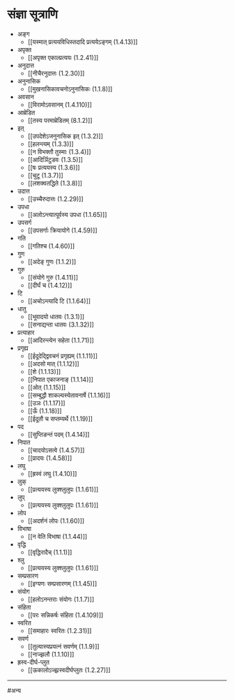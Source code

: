 # संज्ञा सूत्राणि

- अङ्ग
	- [[यस्मात् प्रत्ययविधिस्तदादि प्रत्ययेऽङ्गम् (1.4.13)]]
- अपृक्त
	- [[अपृक्त एकाल्प्रत्ययः (1.2.41)]]
- अनुदात्त
	- [[नीचैरनुदात्तः (1.2.30)]]
- अनुनासिक
	- [[मुखनासिकावचनोऽनुनासिकः (1.1.8)]]
- अवसान
	- [[विरामोऽवसानम् (1.4.110)]]
- आम्रेडित
	- [[तस्य परमाम्रेडितम् (8.1.2)]]
- इत्
	- [[उपदेशेऽजनुनासिक इत् (1.3.2)]]
	- [[हलन्त्यम् (1.3.3)]]
	- [[न विभक्तौ तुस्माः (1.3.4)]]
	- [[आदिर्ञिटुडवः (1.3.5)]]
	- [[षः प्रत्ययस्य (1.3.6)]]
	- [[चुटू (1.3.7)]]
	- [[लशक्वतद्धिते (1.3.8)]]
- उदात्त
	- [[उच्चैरुदात्तः (1.2.29)]]
- उपधा
	- [[अलोऽन्त्यात्पूर्वस्य उपधा (1.1.65)]]
- उपसर्ग
	- [[उपसर्गाः क्रियायोगे (1.4.59)]]
- गति
	- [[गतिश्च (1.4.60)]]
- गुण
	- [[अदेङ् गुणः (1.1.2)]]
- गुरु
	- [[संयोगे गुरु (1.4.11)]]
	- [[दीर्घं च (1.4.12)]]
- टि
	- [[अचोऽन्त्यादि टि (1.1.64)]]
- धातु
	- [[भूवादयो धातवः (1.3.1)]]
	- [[सनाद्यन्ता धातवः (3.1.32)]]
- प्रत्याहार
	- [[आदिरन्त्येन सहेता (1.1.71)]]
- प्रगृह्य
	- [[ईदूदेद्द्विवचनं प्रगृह्यम् (1.1.11)]]
	- [[अदसो मात् (1.1.12)]]
	- [[शे (1.1.13)]]
	- [[निपात एकाजनाङ् (1.1.14)]]
	- [[ओत् (1.1.15)]]
	- [[सम्बुद्धौ शाकल्यस्येतावनार्षे (1.1.16)]]
	- [[उञः (1.1.17)]]
	- [[ऊँ (1.1.18)]]
	- [[ईदूतौ च सप्तम्यर्थे (1.1.19)]]
- पद
	- [[सुप्तिङन्तं पदम् (1.4.14)]]
- निपात
	- [[चादयोऽसत्वे (1.4.57)]]
	- [[प्रादयः (1.4.58)]]
- लघु
	- [[ह्रस्वं लघु (1.4.10)]]
- लुक्
	- [[प्रत्ययस्य लुक्श्लुलुपः (1.1.61)]]
- लुप्
	- [[प्रत्ययस्य लुक्श्लुलुपः (1.1.61)]]
- लोप
	- [[अदर्शनं लोपः (1.1.60)]]
- विभाषा
	- [[न वेति विभाषा (1.1.44)]]
- वृद्धि
	- [[वृद्धिरादैच् (1.1.1)]]
- श्लु
	- [[प्रत्ययस्य लुक्श्लुलुपः (1.1.61)]]
- सम्प्रसारण
	- [[इग्यणः सम्प्रसारणम् (1.1.45)]]
- संयोग
	- [[हलोऽनन्तराः संयोगः (1.1.7)]]
- संहिता
	- [[परः सन्निकर्षः संहिता (1.4.109)]]
- स्वरित
	- [[समाहारः स्वरितः (1.2.31)]]
- सवर्ण
	- [[तुल्यास्यप्रयत्नं सवर्णम् (1.1.9)]]
	- [[नाज्झलौ (1.1.10)]]
- ह्रस्व-दीर्घ-प्लुत
	- [[ऊकालोऽज्झ्रस्वदीर्घप्लुतः (1.2.27)]]


---

#अन्य